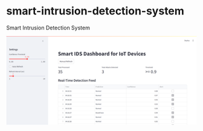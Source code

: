 # smart-intrusion-detection-system
Smart Intrusion Detection System

[![Watch the video](readme/dashboard.png)](readme/Dashboard.mp4)
